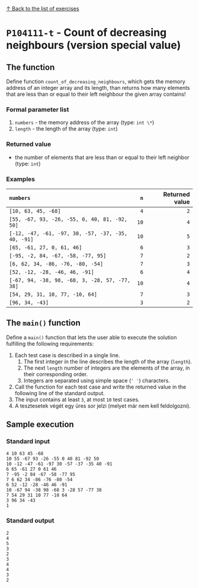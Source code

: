 
[↑ Back to the list of exercises](./README.md)

# `P104111-t` - Count of decreasing neighbours (version special value)

## The function

Define function `count_of_decreasing_neighbours`, which gets the memory address of an integer array and its length, than returns how many elements that are less than or equal to their left neighbour the given array contains!

### Formal parameter list
         
1. `numbers` - the memory address of the array (type: `int \*`)
1. `length` - the length of the array (type: `int`)


### Returned value

* the number of elements that are less than or equal to their left neighbor (type: `int`)

### Examples

| `numbers` | `n` | Returned value | 
| :--- | ---: | ---: | 
| `[10, 63, 45, -68]` | `4` | `2` |
| `[55, -67, 93, -26, -55, 0, 40, 81, -92, 50]` | `10` | `4` |
| `[-12, -47, -61, -97, 30, -57, -37, -35, 40, -91]` | `10` | `5` |
| `[65, -61, 27, 0, 61, 46]` | `6` | `3` |
| `[-95, -2, 84, -67, -58, -77, 95]` | `7` | `2` |
| `[6, 62, 34, -86, -76, -80, -54]` | `7` | `3` |
| `[52, -12, -28, -46, 46, -91]` | `6` | `4` |
| `[-67, 94, -38, 98, -68, 3, -28, 57, -77, 38]` | `10` | `4` |
| `[54, 29, 31, 10, 77, -10, 64]` | `7` | `3` |
| `[96, 34, -43]` | `3` | `2` |

## The `main()` function

Define a `main()` function that lets the user able to execute the solution fulfilling the following requirements:

1. Each test case is described in a single line.
    1. The first integer in the line describes the length of the array (`length`).
    1. The next `length` number of integers are the elements of the array, in their corresponding order.
    1. Integers are separated using simple space (`' '`) characters.
1. Call the function for each test case and write the returned value in the following line of the standard output.
1. The input contains at least `3`, at most `10` test cases.
1. A tesztesetek végét egy üres sor jelzi (melyet már nem kell feldolgozni).

## Sample execution

### Standard input

```
4 10 63 45 -68
10 55 -67 93 -26 -55 0 40 81 -92 50
10 -12 -47 -61 -97 30 -57 -37 -35 40 -91
6 65 -61 27 0 61 46
7 -95 -2 84 -67 -58 -77 95
7 6 62 34 -86 -76 -80 -54
6 52 -12 -28 -46 46 -91
10 -67 94 -38 98 -68 3 -28 57 -77 38
7 54 29 31 10 77 -10 64
3 96 34 -43
1 
```

### Standard output

```
2
4
5
3
2
3
4
4
3
2
```